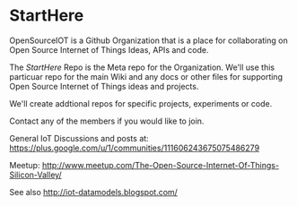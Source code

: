 StartHere
=========

OpenSourceIOT is a Github Organization that is a place for collaborating on Open Source Internet of Things Ideas, APIs and code.

The _StartHere_ Repo is the Meta repo for the Organization. We'll use this particuar repo for the main Wiki and any docs or other files for supporting Open Source Internet of Things ideas and projects. 

We'll create addtional repos for specific projects, experiments or code.

Contact any of the members if you would like to join.

General IoT Discussions and posts at: https://plus.google.com/u/1/communities/111606243675075486279

Meetup: http://www.meetup.com/The-Open-Source-Internet-Of-Things-Silicon-Valley/

See also http://iot-datamodels.blogspot.com/

